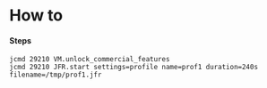 # How to

#### Steps
```
jcmd 29210 VM.unlock_commercial_features
jcmd 29210 JFR.start settings=profile name=prof1 duration=240s filename=/tmp/prof1.jfr
```
